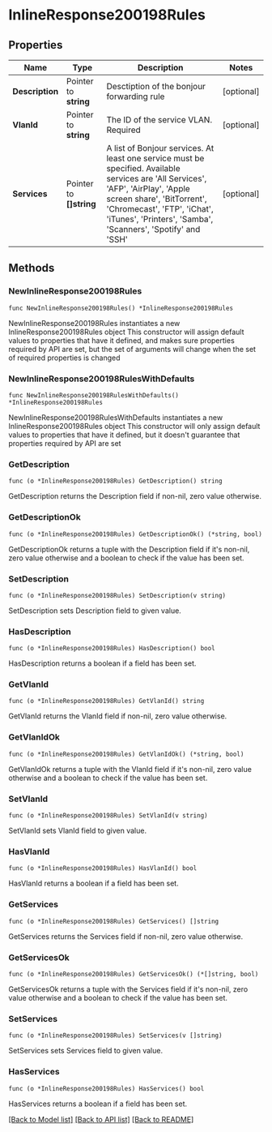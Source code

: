 # InlineResponse200198Rules

## Properties

Name | Type | Description | Notes
------------ | ------------- | ------------- | -------------
**Description** | Pointer to **string** | Desctiption of the bonjour forwarding rule | [optional] 
**VlanId** | Pointer to **string** | The ID of the service VLAN. Required | [optional] 
**Services** | Pointer to **[]string** | A list of Bonjour services. At least one service must be specified. Available services are &#39;All Services&#39;, &#39;AFP&#39;, &#39;AirPlay&#39;, &#39;Apple screen share&#39;, &#39;BitTorrent&#39;, &#39;Chromecast&#39;, &#39;FTP&#39;, &#39;iChat&#39;, &#39;iTunes&#39;, &#39;Printers&#39;, &#39;Samba&#39;, &#39;Scanners&#39;, &#39;Spotify&#39; and &#39;SSH&#39; | [optional] 

## Methods

### NewInlineResponse200198Rules

`func NewInlineResponse200198Rules() *InlineResponse200198Rules`

NewInlineResponse200198Rules instantiates a new InlineResponse200198Rules object
This constructor will assign default values to properties that have it defined,
and makes sure properties required by API are set, but the set of arguments
will change when the set of required properties is changed

### NewInlineResponse200198RulesWithDefaults

`func NewInlineResponse200198RulesWithDefaults() *InlineResponse200198Rules`

NewInlineResponse200198RulesWithDefaults instantiates a new InlineResponse200198Rules object
This constructor will only assign default values to properties that have it defined,
but it doesn't guarantee that properties required by API are set

### GetDescription

`func (o *InlineResponse200198Rules) GetDescription() string`

GetDescription returns the Description field if non-nil, zero value otherwise.

### GetDescriptionOk

`func (o *InlineResponse200198Rules) GetDescriptionOk() (*string, bool)`

GetDescriptionOk returns a tuple with the Description field if it's non-nil, zero value otherwise
and a boolean to check if the value has been set.

### SetDescription

`func (o *InlineResponse200198Rules) SetDescription(v string)`

SetDescription sets Description field to given value.

### HasDescription

`func (o *InlineResponse200198Rules) HasDescription() bool`

HasDescription returns a boolean if a field has been set.

### GetVlanId

`func (o *InlineResponse200198Rules) GetVlanId() string`

GetVlanId returns the VlanId field if non-nil, zero value otherwise.

### GetVlanIdOk

`func (o *InlineResponse200198Rules) GetVlanIdOk() (*string, bool)`

GetVlanIdOk returns a tuple with the VlanId field if it's non-nil, zero value otherwise
and a boolean to check if the value has been set.

### SetVlanId

`func (o *InlineResponse200198Rules) SetVlanId(v string)`

SetVlanId sets VlanId field to given value.

### HasVlanId

`func (o *InlineResponse200198Rules) HasVlanId() bool`

HasVlanId returns a boolean if a field has been set.

### GetServices

`func (o *InlineResponse200198Rules) GetServices() []string`

GetServices returns the Services field if non-nil, zero value otherwise.

### GetServicesOk

`func (o *InlineResponse200198Rules) GetServicesOk() (*[]string, bool)`

GetServicesOk returns a tuple with the Services field if it's non-nil, zero value otherwise
and a boolean to check if the value has been set.

### SetServices

`func (o *InlineResponse200198Rules) SetServices(v []string)`

SetServices sets Services field to given value.

### HasServices

`func (o *InlineResponse200198Rules) HasServices() bool`

HasServices returns a boolean if a field has been set.


[[Back to Model list]](../README.md#documentation-for-models) [[Back to API list]](../README.md#documentation-for-api-endpoints) [[Back to README]](../README.md)


